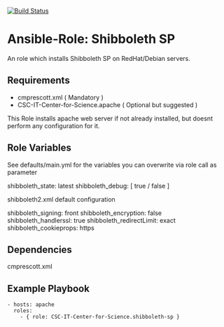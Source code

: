 [![Build Status](https://travis-ci.org/CSC-IT-Center-for-Science/ansible-role-shibboleth-sp.svg?branch=master)](https://travis-ci.org/CSC-IT-Center-for-Science/ansible-role-shibboleth-sp)

Ansible-Role: Shibboleth SP
=========

An role which installs Shibboleth SP on RedHat/Debian servers.

Requirements
------------

* cmprescott.xml ( Mandatory )
* CSC-IT-Center-for-Science.apache ( Optional but suggested )

This Role installs apache web server if not already installed, but doesnt perform any configuration for it.

Role Variables
--------------

See defaults/main.yml for the variables you can overwrite via role call as parameter

shibboleth_state: latest
shibboleth_debug: [ true / false ]

shibboleth2.xml default configuration

shibboleth_signing: front
shibboleth_encryption: false
shibboleth_handlerssl: true
shibboleth_redirectLimit: exact
shibboleth_cookieprops: https

Dependencies
------------

cmprescott.xml

Example Playbook
----------------

    - hosts: apache
      roles:
        - { role: CSC-IT-Center-for-Science.shibboleth-sp }

